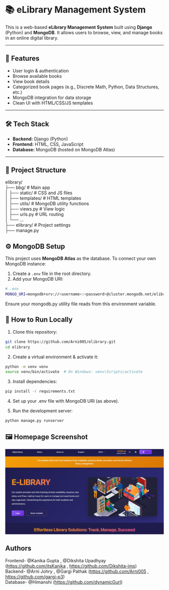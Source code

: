 # 📚 eLibrary Management System

This is a web-based **eLibrary Management System** built using **Django** (Python) and **MongoDB**. It allows users to browse, view, and manage books in an online digital library.

---

## 🚀 Features

- User login & authentication
- Browse available books
- View book details
- Categorized book pages (e.g., Discrete Math, Python, Data Structures, etc.)
- MongoDB integration for data storage
- Clean UI with HTML/CSS/JS templates

---

## 🛠️ Tech Stack

- **Backend:** Django (Python)
- **Frontend:** HTML, CSS, JavaScript
- **Database:** MongoDB (hosted on MongoDB Atlas)

---

## 📁 Project Structure
elibrary/
<br>├── bbg/ # Main app
<br>│ ├── static/ # CSS and JS files
<br>│ ├── templates/ # HTML templates
<br>│ ├── utils/ # MongoDB utility functions
<br>│ ├── views.py # View logic
<br>│ ├── urls.py # URL routing
<br>│ └── ...
<br>├── elibrary/ # Project settings
<br>├── manage.py

## ⚙️ MongoDB Setup

This project uses **MongoDB Atlas** as the database. To connect your own MongoDB instance:

1. Create a `.env` file in the root directory.
2. Add your MongoDB URI:

```bash
# .env
MONGO_URI=mongodb+srv://<username>:<password>@cluster.mongodb.net/elibrary
```
Ensure your mongodb.py utility file reads from this environment variable.

## 🧪 How to Run Locally

1. Clone this repository:
```bash
git clone https://github.com/Arni005/elibrary.git
cd elibrary
```
2. Create a virtual environment & activate it:
```bash
python -m venv venv
source venv/bin/activate  # On Windows: venv\Scripts\activate
```
3. Install dependencies:
```bash
pip install -r requirements.txt
```
4. Set up your .env file with MongoDB URI (as above).

5. Run the development server:
```bash
python manage.py runserver
```
## 🖼️ Homepage Screenshot

![Homepage](assets/homepage.jpeg)

## Authors
Frontend- @Kanika Gupta , @Dikshita Upadhyay (https://github.com/itsKanika , https://github.com/Dikshita-ims)<br>
Backend- @Arni Johry , @Gargi Pathak (https://github.com/Arni005 , https://github.com/gargi-p3)<br>
Database- @Himanshi (https://github.com/dynamicGurl)
